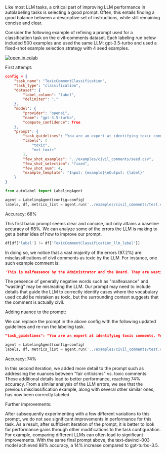 Like most LLM tasks, a critical part of improving LLM performance in autolabeling tasks is selecting a good prompt. Often, this entails finding a good balance between a descriptive set of instructions, while still remaining concise and clear. 

Consider the following example of refining a prompt used for a classification task on the civil-comments dataset. Each labeling run below included 500 examples and used the same LLM: gpt-3.5-turbo and used a fixed-shot example selection strategy with 4 seed examples.

[![open in colab](https://colab.research.google.com/assets/colab-badge.svg)](https://colab.research.google.com/drive/1IVHl2h5mxiFs1b5AwTtUKVqs0MXKXX8g#scrollTo=IYj0ijdKylNu)

First attempt:
```json
config = {
    "task_name": "ToxicCommentClassification",
    "task_type": "classification",
    "dataset": {
        "label_column": "label",
        "delimiter": ","
    },
    "model": {
        "provider": "openai",
        "name": "gpt-3.5-turbo",
        "compute_confidence": True
    },
    "prompt": {
        "task_guidelines": "You are an expert at identifying toxic comments and understanding if a comment is sexually explicit, obscene, toxic, insults a person, demographic or race. \nYour job is to correctly label the provided input example into one of the following categories:\n{labels}",
        "labels": [
            "toxic",
            "not toxic"
        ],
        "few_shot_examples": "../examples/civil_comments/seed.csv",
        "few_shot_selection": "fixed",
        "few_shot_num": 4,
        "example_template": "Input: {example}\nOutput: {label}"
    }
}
```

```py
from autolabel import LabelingAgent

agent = LabelingAgent(config=config)
labels, df, metrics_list = agent.run('../examples/civil_comments/test.csv', max_items = 100)
```

Accuracy: 68%

This first basic prompt seems clear and concise, but only attains a baseline accuracy of 68%. We can analyze some of the errors the LLM is making to get a better idea of how to improve our prompt. 

```py
df[df['label'] != df['ToxicCommentClassification_llm_label']]
```

In doing so, we notice that a vast majority of the errors (97.2%) are misclassifications of civil comments as toxic by the LLM. For instance, one such example comment is:

```json
'This is malfeasance by the Administrator and the Board. They are wasting our money!'
```

The presence of generally negative words such as "malfeasance" and "wasting" may be misleading the LLM. Our prompt may need to include details that guide the LLM to correctly identify cases where the vocabulary used could be mistaken as toxic, but the surrounding context suggests that the comment is actually civil.


Adding nuance to the prompt:

We can replace the prompt in the above config with the following updated guidelines and re-run the labeling task.

```json
"task_guidelines": "You are an expert at identifying toxic comments. You aim to act in a fair and balanced manner, where comments that provide fair criticism of something or someone are labelled 'not toxic'. Similarly, criticisms of policy and politicians are marked 'not toxic', unless the comment includes obscenities, racial slurs or sexually explicit material. Any comments that are sexually explicit, obscene, or insults a person, demographic or race are not allowed and labeled 'toxic'.\nYour job is to correctly label the provided input example into one of the following categories:\n{labels}",
```

```py
agent = LabelingAgent(config=config)
labels, df, metrics_list = agent.run('../examples/civil_comments/test.csv', max_items = 100)
```

Accuracy: 74%

In this second iteration, we added more detail to the prompt such as addressing the nuances between "fair criticisms" vs. toxic comments. These additional details lead to better performance, reaching 74% accuracy. From a similar analysis of the LLM errors, we see that the previous misclassification example, along with several other similar ones, has now been correctly labeled.

Further improvements:

After subsequently experimenting with a few different variations to this prompt, we do not see significant improvements in performance for this task. As a result, after sufficient iteration of the prompt, it is better to look for performance gains through other modifications to the task configuration. For example, comparing different LLMs can often lead to significant improvements. With the same final prompt above, the text-davinci-003 model achieved 88% accuracy, a 14% increase compared to gpt-turbo-3.5.
